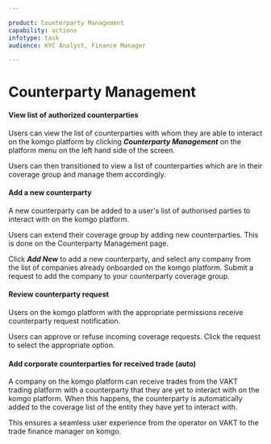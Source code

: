```yaml
---

product: Counterparty Management
capability: actions
infotype: task
audience: KYC Analyst, Finance Manager

---
```


# Counterparty Management

#### View list of authorized counterparties

Users can view the list of counterparties with whom they are able to interact on the komgo platform by clicking _**Counterparty Management**_ on the platform menu on the left hand side of the screen.

Users can then transitioned to view a list of counterparties which are in their coverage group and manage them accordingly.

#### Add a new counterparty

A new counterparty can be added to a user's list of authorised parties to interact with on the komgo platform.

Users can extend their coverage group by adding new counterparties. This is done on the Counterparty Management page.

Click _**Add New**_ to add a new counterparty, and select any company from the list of companies already onboarded on the komgo platform. Submit a request to add the company to your counterparty coverage group.

#### Review counterparty request

Users on the komgo platform with the appropriate permissions receive counterparty request notification.

Users can approve or refuse incoming coverage requests. Click the request to select the appropriate option.

#### Add corporate counterparties for received trade \(auto\)

A company on the komgo platform can receive trades from the VAKT trading platform with a counterparty that they are yet to interact with on the komgo platform. When this happens, the counterparty is automatically added to the coverage list of the entity they have yet to interact with.

This ensures a seamless user experience from the operator on VAKT to the trade finance manager on komgo.